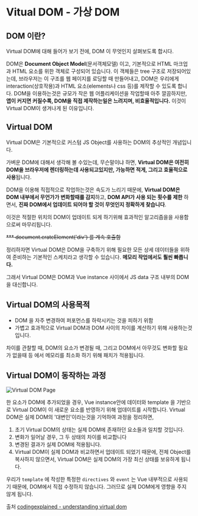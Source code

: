 # Vitual DOM - 가상 DOM

## DOM 이란?

Virtual DOM에 대해 들어가 보기 전에, DOM 이 무엇인지 살펴보도록 합시다.

DOM은 **Document Object Model**(문서객체모델) 이고, 기본적으로 HTML 마크업과 HTML 요소를 위한 객체로 구성되어 있습니다. 이 객체들은 tree 구조로 저장되어있는데, 브라우저는 이 구조를 웹 페이지를 로딩할 때 만들어내고, DOM은 우리에게 interaction(상호작용)과 HTML 요소(elements나 css 등)를 제작할 수 있도록 합니다. DOM을 이용하는것은 규모가 작은 웹 어플리케이션을 작업할때 아주 깔끔하지만, **앱이 커지면 커질수록, DOM을 직접 제작하는일은 느려지며, 비효율적입니다.** 이것이 Virtual DOM이 생겨나게 된 이유입니다.

## Virtual DOM
Virtual DOM은 기본적으로 커스텀 JS Object를 사용하는 DOM의 추상적인 개념입니다.

가벼운 DOM에 대해서 생각해 볼 수있는데, 무슨말이냐 하면, **Virtual DOM은 여전히 DOM을 브라우저에 렌더링하는데 사용되고있지만, 가능하면 적게, 그리고 효율적으로 사용**됩니다.

DOM을 이용해 직접적으로 작업하는것은 속도가 느리기 때문에, **Virtual DOM은 DOM 내부에서 무언가가 변화할때를 감지**하고, **DOM API가 사용 되는 횟수를 제한** 하면서, **진짜 DOM에서 업데이트 되어야 할 것이 무엇인지 정확하게 찾습니다**.

이것은 적절한 위치의 DOM이 업데이트 되게 하기위해 효과적인 알고리즘을을 사용함으로써 마무리됩니다.

~~*** document.crateElement('div') 를 계속 호출함~~

정리하자면 Virtual DOM은 DOM을 구축하기 위해 필요한 모든 상세 데이터들을 위하여 준비하는 기본적인 스케치라고 생각할 수 있습니다. **메모리 작업에서도 훨씬 빠릅니다.**

그래서 Virtual DOM은 DOM과 Vue instance 사이에서 JS data 구조 내부의 DOM을 대신합니다.

## Virtual DOM의 사용목적

* DOM 을 자주 변경하여 퍼포먼스를 하락시키는 것을 피하기 위함
* 가볍고 효과적으로 Virtual DOM과 DOM 사이의 차이를 계산하기 위해 사용하는것입니다.

차이를 관찰할 때, DOM의 요소가 변경될 때, 그리고 DOM에서 아무것도 변화할 필요가 없을때 등 에서 메모리를 최소화 하기 위해 패치가 적용됩니다.

## Virtual DOM이 동작하는 과정

![Virtual DOM Page](https://codingexplained.com/wp-content/uploads/2017/04/Virtual-DOM-Page-1-1.png)

한 요소가 DOM에 추가되었을 경우, Vue instance안에 데이터와 template 을 기반으로 Virtual DOM이 이 새로운 요소를 반영하기 위해 업데이트를 시작합니다. Virtual DOM은 실제 DOM의 '대변인'이라는것을 기억하여 과정을 정리하면,

1. 초기 Virtual DOM의 상태는 실제 DOM에 존재하던 요소들과 일치할 것입니다.
2. 변화가 일어날 경우, 그 두 상태의 차이를 비교합니다
3. 변경된 결과가 실제 DOM에 적용됩니다.
4. Virtual DOM이 실제 DOM과 비교하면서 업데이트 되었기 때문에, 전체 Object를 복사하지 않으면서, Virtual DOM은 실제 DOM의 가장 최신 상태를 보유하게 됩니다.

우리가 `template` 에 작성한 특정한 `directives`  와 `event` 는 Vue 내부적으로 사용되기 때문에, DOM에서 직접 수정하지 않습니다. 그러므로 실제 DOM에게 영향을 주지 않게 됩니다.

출처 [codingexplained - understanding virtual dom](https://codingexplained.com/coding/front-end/vue-js/understanding-virtual-dom)

